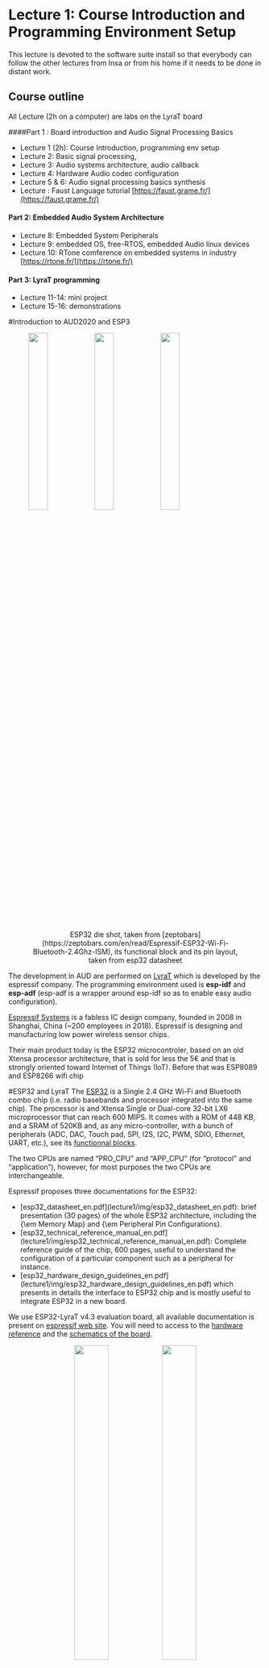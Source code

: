 # Lecture 1: Course Introduction and Programming Environment Setup

This lecture is devoted to the software suite install so that everybody can follow the other lectures from Insa or from his home if it needs to be done in distant work.

## Course outline
All Lecture (2h on a computer) are labs on the LyraT board

####Part 1 : Board introduction and Audio Signal Processing Basics </b>

- Lecture 1 (2h): Course Introduction, programming env setup
- Lecture 2: Basic signal processing,
- Lecture 3: Audio systems architecture, audio callback
- Lecture 4: Hardware Audio codec configuration
- Lecture 5 & 6: Audio signal processing basics synthesis
- Lecture : Faust Language tutorial [https://faust.grame.fr/](https://faust.grame.fr/)

#### Part 2: Embedded Audio System Architecture
- Lecture 8: Embedded System Peripherals
- Lecture 9: embedded OS, free-RTOS, embedded Audio linux devices
- Lecture 10: RTone comference on embedded systems in industry [https://rtone.fr/](https://rtone.fr/)

#### Part 3: LyraT programming
- Lecture 11-14: mini project
- Lecture 15-16: demonstrations

#Introduction to AUD2020 and ESP3
<figure>
<p>
<img src="img/esp32-small.jpg"  width="30%"> 
<img src="img/esp32-functional-bock.png"  width="30%"> 
<img src="img/esp32-pin-layout.png"  width="30%"> 
</p><figcaption><center>ESP32 die shot, taken from [zeptobars](https://zeptobars.com/en/read/Espressif-ESP32-Wi-Fi-Bluetooth-2.4Ghz-ISM),  its functional block and its pin layout, taken from esp32 datasheet </center></figcaption>
</figure>

The development in AUD are performed on [LyraT](https://www.espressif.com/en/products/hardware/development-boards) which is developed by the espressif company.
The programming environment used is <b>esp-idf</b> and <b>esp-adf</b> (esp-adf is a wrapper around esp-idf so as to enable easy audio configuration).

[Espressif Systems](https://www.espressif.com/) is a fabless IC design company, founded in 2008 in Shanghai, China (~200 employees in 2018). Espressif is  designing and manufacturing low power wireless sensor chips.

Their main product today is the ESP32 microcontroler, based on an old Xtensa processor architecture, that is sold for less the 5€ and that is strongly oriented toward Internet of Things (IoT).  Before that was ESP8089 and ESP8266 wifi chip

#ESP32 and LyraT
The [ESP32](https://fr.wikipedia.org/wiki/ESP32) is a Single 2.4 GHz Wi-Fi and Bluetooth combo chip (i.e. radio basebands and processor integrated into the same chip). The processor is  and Xtensa Single or Dual-core 32-bit LX6
microprocessor that can reach 600 MIPS. It comes with a ROM of 448 KB, and a SRAM of 520KB and, as any micro-controller, with a bunch of peripherals (ADC, DAC, Touch pad, SPI, I2S, I2C, PWM, SDIO, Ethernet, UART, etc.), see its [functionnal blocks](lecture1/img/esp32-functional-bock.png).

The two CPUs are named “PRO\_CPU” and
“APP\_CPU” (for “protocol” and “application”), however, for most
purposes the two CPUs are interchangeable.

Espressif proposes three  documentations for the ESP32:
<ul>
<li> [esp32_datasheet_en.pdf](lecture1/img/esp32_datasheet_en.pdf): brief presentation (30 pages) of the whole ESP32 architecture, including the  {\em Memory Map} and {\em Peripheral Pin Configurations}.
<li>   [esp32_technical_reference_manual_en.pdf](lecture1/img/esp32_technical_reference_manual_en.pdf): Complete reference guide of the chip, 600 pages, useful to understand the configuration of a particular component such as a peripheral for instance.
<li> [esp32_hardware_design_guidelines_en.pdf](lecture1/img/esp32_hardware_design_guidelines_en.pdf) which presents in details the interface to ESP32 chip and is  mostly useful to integrate ESP32 in a new board. 
</ul>

We use ESP32-LyraT v4.3 evaluation board, all available documentation is present on  [espressif web site](https://docs.espressif.com/projects/esp-adf/en/latest/get-started/get-started-esp32-lyrat.html#). You will need to access to the [hardware reference](https://docs.espressif.com/projects/esp-adf/en/latest/design-guide/board-esp32-lyrat-v4.3.html) and the [schematics of the board](https://dl.espressif.com/dl/schematics/esp32-lyrat-v4.3-schematic.pdf).

<figure>
<center>
<img  src="img/lyrat-diag1.png" width="40%">
<img  src="img/lyrat-photo2.png" width="40%">
</center>
<center>
<caption> LyraT simple diagram and board layout (from  espressive webite)</caption>
</center>
</figure>


The ESP32-LyraT v3.4 is a hardware platform designed for the dual-core ESP32 audio applications, e.g., Wi-Fi or Bluetooth audio speakers, speech-based remote controllers, connected smart-home appliances with one or more audio functionality, etc.

The components are quite clearly shown on Figure above,  here are some precision:
<ul>
<li> Output socket to connect headphones use  a 3.5 mm stereo jack. The socket may be used with mobile phone headsets and is compatible with OMPT standard headsets only. It does not work with CTIA headsets.
<li> <b> When programming (i.e. flashing) the board </b>, the following actions must be performed: hold down the Boot button and simultaneously momentarily press the Reset button. This  initiates the firmware upload mode. Then user can upload firmware through the serial port (using the flash program on the host computer).
<li> <b>once the board is  programmed (i.e. flashed)</b>, pressing the Reset button is necessary for the new program to start.
<li> The audio chip used is the [``ES8388`` from Everest](lecture1/img/ES8388-EverestSemiconductor.pdf). It is quite important because performance and properties of audio codec vary a lot from one to another. It is connected to I2C and I2S busses of the ESP32.
<li> The <b>USB-UART</b> port is used to have a serial communication between the ESP32 and the host computer as well as for flashing/programming the ESP32 with JTAG protocol using  ``openocd`` tool.
<li> The Green 'Standby/Charging' LED indicates that the board is powered from USB. The red 'Power On' LED indicates that the board is on (there is a switch to cut it off). The 'Green' LED can be used by the user program.
</ul>

#ESP32 developpement framework: ESP32 IDF
IDF stands for  IOT Development Framework, it is relatively straightforward to install it on your computer. 
It has been installed on TC dept machines, in ``/opt/esp-adf/esp-idf``. In order to use it, you have to run the file ``export.sh`` located in the directory where you have installed IDF.

###Installing ESP32 IDF on your computer
Note that IDF installation uses more than 3GB of disk space. 
Note also you will need to have Python3 (and not Python2.7), you can handle different version of Python on Linux using [update-alternatives](https://linuxconfig.org/how-to-change-from-default-to-alternative-python-version-on-debian-linux)

Follow the instruction on the [espressive IDF getting started page](https://docs.espressif.com/projects/esp-idf/en/latest/esp32/get-started/) and install IDF on your computer (The installation is quite long 10-20 minutes depending on the quality of your connection).

Although it is not mandatory, it is recommended to add the ``IDF_PATH`` (which is the location where you installed ESP32-IDF) in your environment. 
When you have install ESP32-IDF in directory ''ESP32-IDF'', you have to source the ``export.sh`` file before building a project:

```source  ESP32-IDF/export.sh```


it is not recommended to perform the source of ''export.sh'' in the profile script because it might invalidate other tool using python. Instead you can define a command for performing the source:

```alias get_idf='. $HOME/esp/esp-idf/export.sh'```

###Connecting LyraT and Running an example project
Follow [espressive tutorial (final steps)](https://docs.espressif.com/projects/esp-idf/en/latest/esp32/get-started/) to run the `` get-started/hello_world/`` example.

You should be able to have a LED blinking and to interact with the UART connection.

### Different compilation tools used

ESP32-IDF projects supports several build/compilation tools:
<ul>
<li> ``make``, using a generic and quite complex ``ID_PATH/make/project.mk`` Makefile for all existing project. This was the original only tool used IDF, however it is being progressively replaced by the ``cmake`` compilation tools. 
<li> ``cmake`` which is the recommended toolchain as ``make`` might not be supported anymore in further version. Here is an example of project compilation with ``cmake``:

```
mkdir build;
cd build;
cmake ../
make 
make flash 
make monitor
```

<li> ``idf.py``  is a top-level python config/build command line tool for ESP-IDF provided by espressive build. Here is an example of project compilation with ``idf.py``:
```
idf.py all
idf.py flash 
idf.py monitor
```
<li> we recommend the use of ``cmake`` tool.
</ul>




